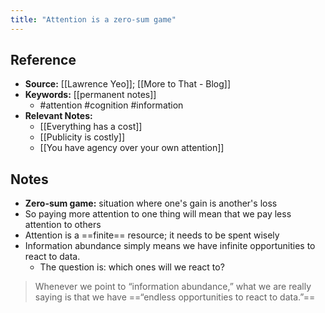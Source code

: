 ```yaml
---
title: "Attention is a zero-sum game"
---
```

## Reference
- **Source:** [[Lawrence Yeo]]; [[More to That - Blog]]
- **Keywords:** [[permanent notes]]
	- #attention #cognition #information
- **Relevant Notes:**
	- [[Everything has a cost]]
	- [[Publicity is costly]]
	- [[You have agency over your own attention]]
## Notes
- **Zero-sum game:** situation where one's gain is another's loss
- So paying more attention to one thing will mean that we pay less attention to others
- Attention is a ==finite== resource; it needs to be spent wisely
- Information abundance simply means we have infinite opportunities to react to data.
	- The question is: which ones will we react to?

>Whenever we point to “information abundance,” what we are really saying is that we have ==“endless opportunities to react to data.”==
